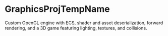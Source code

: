 # GraphicsProjTempName
Custom OpenGL engine with ECS, shader and asset deserialization, forward rendering, and a 3D game featuring lighting, textures, and collisions.
